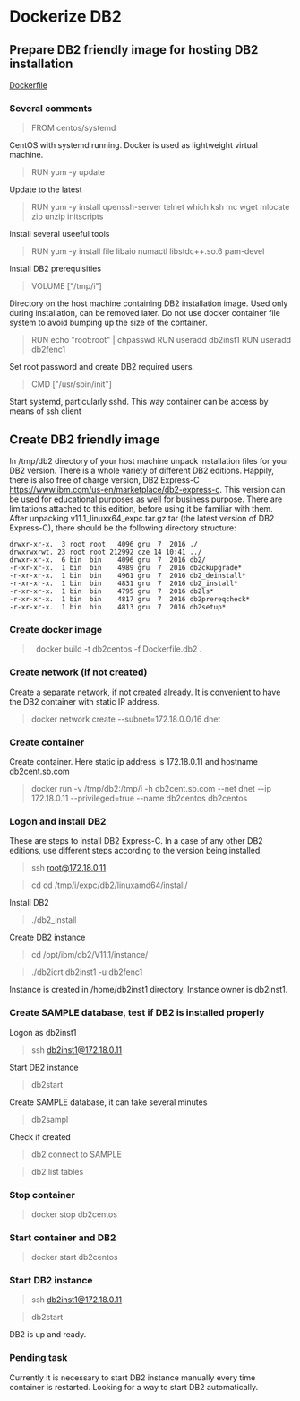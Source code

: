 # Dockerize DB2

## Prepare DB2 friendly image for hosting DB2 installation

[Dockerfile](Dockerfile.db2)

### Several comments

> FROM centos/systemd

CentOS with systemd running. Docker is used as lightweight virtual machine.
> RUN yum -y update

Update to the latest
> RUN yum -y install openssh-server telnet which ksh mc wget mlocate zip unzip initscripts

Install several useeful tools
> RUN yum -y install file libaio numactl libstdc++.so.6 pam-devel

Install DB2 prerequisities
>  VOLUME ["/tmp/i"]

Directory on the host machine containing DB2 installation image. Used only during installation, can be removed later. Do not use docker container file system to avoid bumping up the size of the container.
>RUN echo "root:root" | chpasswd
>RUN useradd db2inst1
>RUN useradd db2fenc1

Set root password and create DB2 required users.
> CMD ["/usr/sbin/init"]

Start systemd, particularly sshd. This way container can be access by means of ssh client

## Create DB2 friendly image

In /tmp/db2 directory of your host machine unpack installation files for your DB2 version. There is a whole variety of different DB2 editions. Happily, there is also free of charge version, DB2 Express-C https://www.ibm.com/us-en/marketplace/db2-express-c. This version can be used for educational purposes as well for business purpose. There are limitations attached to this edition, before using it be familiar with them.
After unpacking v11.1_linuxx64_expc.tar.gz tar (the latest version of DB2 Express-C), there should be the following directory structure:
 
```
drwxr-xr-x.  3 root root   4096 gru  7  2016 ./
drwxrwxrwt. 23 root root 212992 cze 14 10:41 ../
drwxr-xr-x.  6 bin  bin    4096 gru  7  2016 db2/
-r-xr-xr-x.  1 bin  bin    4989 gru  7  2016 db2ckupgrade*
-r-xr-xr-x.  1 bin  bin    4961 gru  7  2016 db2_deinstall*
-r-xr-xr-x.  1 bin  bin    4831 gru  7  2016 db2_install*
-r-xr-xr-x.  1 bin  bin    4795 gru  7  2016 db2ls*
-r-xr-xr-x.  1 bin  bin    4817 gru  7  2016 db2prereqcheck*
-r-xr-xr-x.  1 bin  bin    4813 gru  7  2016 db2setup*
```
### Create docker image
>  docker build -t db2centos -f Dockerfile.db2 .
### Create network (if not created)
Create a separate network, if not created already. It is convenient to have the DB2 container with static IP address.
> docker network create --subnet=172.18.0.0/16 dnet

### Create container
Create container. Here static ip address is 172.18.0.11 and hostname db2cent.sb.com
>docker run -v /tmp/db2:/tmp/i  -h db2cent.sb.com --net dnet --ip 172.18.0.11 --privileged=true --name db2centos db2centos

### Logon and install DB2
These are steps to install DB2 Express-C. In a case of any other DB2 editions, use different steps according to the version being installed.
> ssh root@172.18.0.11

> cd cd /tmp/i/expc/db2/linuxamd64/install/

Install DB2
> ./db2_install

Create DB2 instance
> cd /opt/ibm/db2/V11.1/instance/

> ./db2icrt db2inst1 -u db2fenc1

Instance is created in /home/db2inst1 directory. Instance owner is db2inst1.
### Create SAMPLE database, test if DB2 is installed properly
Logon as db2inst1
> ssh db2inst1@172.18.0.11

Start DB2 instance
> db2start

Create SAMPLE database, it can take several minutes
> db2sampl

Check if created
> db2 connect to SAMPLE

> db2 list tables

### Stop container

> docker stop db2centos

### Start container and DB2

> docker start db2centos

### Start DB2 instance
 > ssh db2inst1@172.18.0.11
 
 > db2start
 
 DB2 is up and ready.
 
### Pending task

Currently it is necessary to start DB2 instance manually every time container is restarted. Looking for a way to start DB2 automatically.




